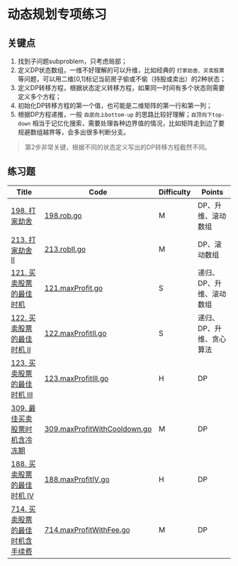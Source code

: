 # 动态规划专项练习

## 关键点

1. 找到子问题subproblem，只考虑局部；
2. 定义DP状态数组，一维不好理解的可以升维，比如经典的 `打家劫舍、买卖股票` 等问题，可以用二维[0,1]标记当前房子偷或不偷（持股或卖出）的2种状态；
3. 定义DP转移方程，根据状态定义转移方程，如果同一时间有多个状态则需要定义多个方程；
4. 初始化DP转移方程的第一个值，也可能是二维矩阵的第一行和第一列；
5. 根据DP方程递推，一般 `自底向上bottom-up` 的思路比较好理解；`自顶向下top-down` 相当于记忆化搜索，需要处理各种边界值的情况，比如矩阵走到边了要规避数组越界等，会多出很多判断分支。

> 第2步非常关键，根据不同的状态定义写出的DP转移方程截然不同。

## 练习题

| Title | Code | <span id="Top">Difficulty</span> | Points |
| ----- | ---- | -------------------------------- |--------|
|[198. 打家劫舍](https://leetcode-cn.com/problems/house-robber/)|[198.rob.go](198.rob.go)|M|DP、升维、滚动数组|
|[213. 打家劫舍 II](https://leetcode-cn.com/problems/house-robber-ii/)|[213.robII.go](213.robII.go)|M|DP、滚动数组|
|[121. 买卖股票的最佳时机](https://leetcode-cn.com/problems/best-time-to-buy-and-sell-stock/)|[121.maxProfit.go](121.maxProfit.go)|S|递归、DP、升维、滚动数组|
|[122. 买卖股票的最佳时机 II](https://leetcode-cn.com/problems/best-time-to-buy-and-sell-stock-ii/)|[122.maxProfitII.go](122.maxProfitII.go)|S|递归、DP、升维、贪心算法|
|[123. 买卖股票的最佳时机 III](https://leetcode-cn.com/problems/best-time-to-buy-and-sell-stock-iii/)|[123.maxProfitIII.go](123.maxProfitIII.go)|H|DP|
|[309. 最佳买卖股票时机含冷冻期](https://leetcode-cn.com/problems/best-time-to-buy-and-sell-stock-with-cooldown/)|[309.maxProfitWithCooldown.go](123.maxProfitIII.go)|M|DP|
|[188. 买卖股票的最佳时机 IV](https://leetcode-cn.com/problems/best-time-to-buy-and-sell-stock-iv/)|[188.maxProfitIV.go](188.maxProfitIV.go)|H|DP|
|[714. 买卖股票的最佳时机含手续费](https://leetcode-cn.com/problems/best-time-to-buy-and-sell-stock-with-transaction-fee/)|[714.maxProfitWithFee.go](714.maxProfitWithFee.go)|M|DP|
